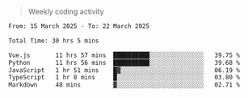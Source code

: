 > Weekly coding activity
<!--START_SECTION:waka-->

```txt
From: 15 March 2025 - To: 22 March 2025

Total Time: 30 hrs 5 mins

Vue.js       11 hrs 57 mins  ██████████░░░░░░░░░░░░░░░   39.75 %
Python       11 hrs 56 mins  ██████████░░░░░░░░░░░░░░░   39.68 %
JavaScript   1 hr 51 mins    █▓░░░░░░░░░░░░░░░░░░░░░░░   06.19 %
TypeScript   1 hr 8 mins     █░░░░░░░░░░░░░░░░░░░░░░░░   03.80 %
Markdown     48 mins         ▓░░░░░░░░░░░░░░░░░░░░░░░░   02.71 %
```

<!--END_SECTION:waka-->
